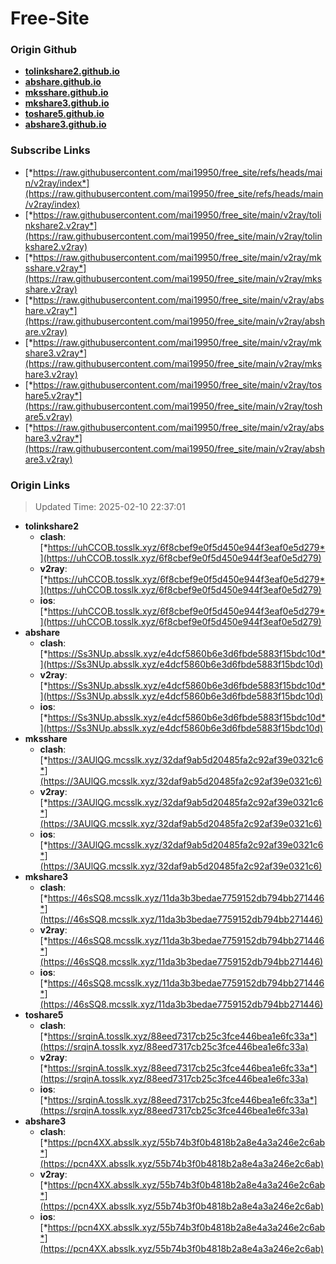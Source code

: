 # Free-Site

### Origin Github

- [**tolinkshare2.github.io**](https://github.com/tolinkshare2/tolinkshare2.github.io)
- [**abshare.github.io**](https://github.com/abshare/abshare.github.io)
- [**mksshare.github.io**](https://github.com/mksshare/mksshare.github.io)
- [**mkshare3.github.io**](https://github.com/mkshare3/mkshare3.github.io)
- [**toshare5.github.io**](https://github.com/toshare5/toshare5.github.io)
- [**abshare3.github.io**](https://github.com/abshare3/abshare3.github.io)

### Subscribe Links

- [*https://raw.githubusercontent.com/mai19950/free_site/refs/heads/main/v2ray/index*](https://raw.githubusercontent.com/mai19950/free_site/refs/heads/main/v2ray/index)
- [*https://raw.githubusercontent.com/mai19950/free_site/main/v2ray/tolinkshare2.v2ray*](https://raw.githubusercontent.com/mai19950/free_site/main/v2ray/tolinkshare2.v2ray)
- [*https://raw.githubusercontent.com/mai19950/free_site/main/v2ray/mksshare.v2ray*](https://raw.githubusercontent.com/mai19950/free_site/main/v2ray/mksshare.v2ray)
- [*https://raw.githubusercontent.com/mai19950/free_site/main/v2ray/abshare.v2ray*](https://raw.githubusercontent.com/mai19950/free_site/main/v2ray/abshare.v2ray)
- [*https://raw.githubusercontent.com/mai19950/free_site/main/v2ray/mkshare3.v2ray*](https://raw.githubusercontent.com/mai19950/free_site/main/v2ray/mkshare3.v2ray)
- [*https://raw.githubusercontent.com/mai19950/free_site/main/v2ray/toshare5.v2ray*](https://raw.githubusercontent.com/mai19950/free_site/main/v2ray/toshare5.v2ray)
- [*https://raw.githubusercontent.com/mai19950/free_site/main/v2ray/abshare3.v2ray*](https://raw.githubusercontent.com/mai19950/free_site/main/v2ray/abshare3.v2ray)

### Origin Links

> Updated Time: 2025-02-10 22:37:01

- **tolinkshare2**
  - **clash**: [*https://uhCCOB.tosslk.xyz/6f8cbef9e0f5d450e944f3eaf0e5d279*](https://uhCCOB.tosslk.xyz/6f8cbef9e0f5d450e944f3eaf0e5d279)
  - **v2ray**: [*https://uhCCOB.tosslk.xyz/6f8cbef9e0f5d450e944f3eaf0e5d279*](https://uhCCOB.tosslk.xyz/6f8cbef9e0f5d450e944f3eaf0e5d279)
  - **ios**: [*https://uhCCOB.tosslk.xyz/6f8cbef9e0f5d450e944f3eaf0e5d279*](https://uhCCOB.tosslk.xyz/6f8cbef9e0f5d450e944f3eaf0e5d279)
- **abshare**
  - **clash**: [*https://Ss3NUp.absslk.xyz/e4dcf5860b6e3d6fbde5883f15bdc10d*](https://Ss3NUp.absslk.xyz/e4dcf5860b6e3d6fbde5883f15bdc10d)
  - **v2ray**: [*https://Ss3NUp.absslk.xyz/e4dcf5860b6e3d6fbde5883f15bdc10d*](https://Ss3NUp.absslk.xyz/e4dcf5860b6e3d6fbde5883f15bdc10d)
  - **ios**: [*https://Ss3NUp.absslk.xyz/e4dcf5860b6e3d6fbde5883f15bdc10d*](https://Ss3NUp.absslk.xyz/e4dcf5860b6e3d6fbde5883f15bdc10d)
- **mksshare**
  - **clash**: [*https://3AUlQG.mcsslk.xyz/32daf9ab5d20485fa2c92af39e0321c6*](https://3AUlQG.mcsslk.xyz/32daf9ab5d20485fa2c92af39e0321c6)
  - **v2ray**: [*https://3AUlQG.mcsslk.xyz/32daf9ab5d20485fa2c92af39e0321c6*](https://3AUlQG.mcsslk.xyz/32daf9ab5d20485fa2c92af39e0321c6)
  - **ios**: [*https://3AUlQG.mcsslk.xyz/32daf9ab5d20485fa2c92af39e0321c6*](https://3AUlQG.mcsslk.xyz/32daf9ab5d20485fa2c92af39e0321c6)
- **mkshare3**
  - **clash**: [*https://46sSQ8.mcsslk.xyz/11da3b3bedae7759152db794bb271446*](https://46sSQ8.mcsslk.xyz/11da3b3bedae7759152db794bb271446)
  - **v2ray**: [*https://46sSQ8.mcsslk.xyz/11da3b3bedae7759152db794bb271446*](https://46sSQ8.mcsslk.xyz/11da3b3bedae7759152db794bb271446)
  - **ios**: [*https://46sSQ8.mcsslk.xyz/11da3b3bedae7759152db794bb271446*](https://46sSQ8.mcsslk.xyz/11da3b3bedae7759152db794bb271446)
- **toshare5**
  - **clash**: [*https://srqinA.tosslk.xyz/88eed7317cb25c3fce446bea1e6fc33a*](https://srqinA.tosslk.xyz/88eed7317cb25c3fce446bea1e6fc33a)
  - **v2ray**: [*https://srqinA.tosslk.xyz/88eed7317cb25c3fce446bea1e6fc33a*](https://srqinA.tosslk.xyz/88eed7317cb25c3fce446bea1e6fc33a)
  - **ios**: [*https://srqinA.tosslk.xyz/88eed7317cb25c3fce446bea1e6fc33a*](https://srqinA.tosslk.xyz/88eed7317cb25c3fce446bea1e6fc33a)
- **abshare3**
  - **clash**: [*https://pcn4XX.absslk.xyz/55b74b3f0b4818b2a8e4a3a246e2c6ab*](https://pcn4XX.absslk.xyz/55b74b3f0b4818b2a8e4a3a246e2c6ab)
  - **v2ray**: [*https://pcn4XX.absslk.xyz/55b74b3f0b4818b2a8e4a3a246e2c6ab*](https://pcn4XX.absslk.xyz/55b74b3f0b4818b2a8e4a3a246e2c6ab)
  - **ios**: [*https://pcn4XX.absslk.xyz/55b74b3f0b4818b2a8e4a3a246e2c6ab*](https://pcn4XX.absslk.xyz/55b74b3f0b4818b2a8e4a3a246e2c6ab)
